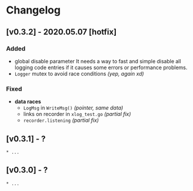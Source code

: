 # Changelog

## [v0.3.2] - 2020.05.07 [hotfix]

### Added

* global disable parameter
    It needs a way to fast and simple disable all logging code
    entries if it causes some errors or performance problems.
* `Logger` mutex to avoid race conditions _(yep, again xd)_

### Fixed

* __data races__
  * `LogMsg` in `WriteMsg()` _(pointer, same data)_
  * links on recorder in `xlog_test.go` _(partial fix)_
  * `recorder.listening` _(partial fix)_
    
## [v0.3.1] - ?

    * ...
    
## [v0.3.0] - ?

    * ...
